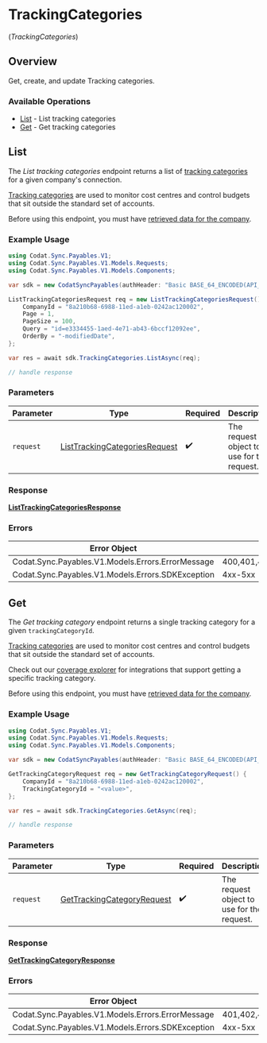 # TrackingCategories
(*TrackingCategories*)

## Overview

Get, create, and update Tracking categories.

### Available Operations

* [List](#list) - List tracking categories
* [Get](#get) - Get tracking categories

## List

The *List tracking categories* endpoint returns a list of [tracking categories](https://docs.codat.io/sync-for-payables-api#/schemas/TrackingCategory) for a given company's connection.

[Tracking categories](https://docs.codat.io/sync-for-payables-api#/schemas/TrackingCategory) are used to monitor cost centres and control budgets that sit outside the standard set of accounts.

Before using this endpoint, you must have [retrieved data for the company](https://docs.codat.io/sync-for-payables-api#/operations/refresh-company-data).
    

### Example Usage

```csharp
using Codat.Sync.Payables.V1;
using Codat.Sync.Payables.V1.Models.Requests;
using Codat.Sync.Payables.V1.Models.Components;

var sdk = new CodatSyncPayables(authHeader: "Basic BASE_64_ENCODED(API_KEY)");

ListTrackingCategoriesRequest req = new ListTrackingCategoriesRequest() {
    CompanyId = "8a210b68-6988-11ed-a1eb-0242ac120002",
    Page = 1,
    PageSize = 100,
    Query = "id=e3334455-1aed-4e71-ab43-6bccf12092ee",
    OrderBy = "-modifiedDate",
};

var res = await sdk.TrackingCategories.ListAsync(req);

// handle response
```

### Parameters

| Parameter                                                                               | Type                                                                                    | Required                                                                                | Description                                                                             |
| --------------------------------------------------------------------------------------- | --------------------------------------------------------------------------------------- | --------------------------------------------------------------------------------------- | --------------------------------------------------------------------------------------- |
| `request`                                                                               | [ListTrackingCategoriesRequest](../../Models/Requests/ListTrackingCategoriesRequest.md) | :heavy_check_mark:                                                                      | The request object to use for the request.                                              |

### Response

**[ListTrackingCategoriesResponse](../../Models/Requests/ListTrackingCategoriesResponse.md)**

### Errors

| Error Object                                      | Status Code                                       | Content Type                                      |
| ------------------------------------------------- | ------------------------------------------------- | ------------------------------------------------- |
| Codat.Sync.Payables.V1.Models.Errors.ErrorMessage | 400,401,402,403,404,409,429,500,503               | application/json                                  |
| Codat.Sync.Payables.V1.Models.Errors.SDKException | 4xx-5xx                                           | */*                                               |


## Get

The *Get tracking category* endpoint returns a single tracking category for a given `trackingCategoryId`.

[Tracking categories](https://docs.codat.io/sync-for-payables-api#/schemas/TrackingCategory) are used to monitor cost centres and control budgets that sit outside the standard set of accounts.

Check out our [coverage explorer](https://knowledge.codat.io/supported-features/accounting?view=tab-by-data-type&dataType=trackingCategories) for integrations that support getting a specific tracking category.

Before using this endpoint, you must have [retrieved data for the company](https://docs.codat.io/sync-for-payables-api#/operations/refresh-company-data).


### Example Usage

```csharp
using Codat.Sync.Payables.V1;
using Codat.Sync.Payables.V1.Models.Requests;
using Codat.Sync.Payables.V1.Models.Components;

var sdk = new CodatSyncPayables(authHeader: "Basic BASE_64_ENCODED(API_KEY)");

GetTrackingCategoryRequest req = new GetTrackingCategoryRequest() {
    CompanyId = "8a210b68-6988-11ed-a1eb-0242ac120002",
    TrackingCategoryId = "<value>",
};

var res = await sdk.TrackingCategories.GetAsync(req);

// handle response
```

### Parameters

| Parameter                                                                         | Type                                                                              | Required                                                                          | Description                                                                       |
| --------------------------------------------------------------------------------- | --------------------------------------------------------------------------------- | --------------------------------------------------------------------------------- | --------------------------------------------------------------------------------- |
| `request`                                                                         | [GetTrackingCategoryRequest](../../Models/Requests/GetTrackingCategoryRequest.md) | :heavy_check_mark:                                                                | The request object to use for the request.                                        |

### Response

**[GetTrackingCategoryResponse](../../Models/Requests/GetTrackingCategoryResponse.md)**

### Errors

| Error Object                                      | Status Code                                       | Content Type                                      |
| ------------------------------------------------- | ------------------------------------------------- | ------------------------------------------------- |
| Codat.Sync.Payables.V1.Models.Errors.ErrorMessage | 401,402,403,404,409,429,500,503                   | application/json                                  |
| Codat.Sync.Payables.V1.Models.Errors.SDKException | 4xx-5xx                                           | */*                                               |
